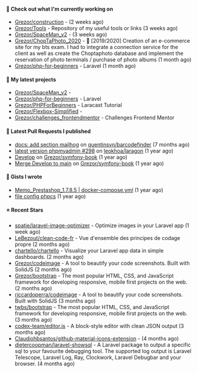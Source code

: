 #### 👷 Check out what I'm currently working on

- [Grezor/construction](https://github.com/Grezor/construction) -  (2 weeks ago)
- [Grezor/Tools](https://github.com/Grezor/Tools) - Repository of my useful tools or links (3 weeks ago)
- [Grezor/SpaceMan_v2](https://github.com/Grezor/SpaceMan_v2) -  (3 weeks ago)
- [Grezor/ChopTaPhoto_2020](https://github.com/Grezor/ChopTaPhoto_2020) - 🛒 [2019/2020] Creation of an e-commerce site for my bts exam. I had to integrate a connection service for the client as well as create the Choptaphoto database and implement the reservation of photo terminals / purchase of photo albums (1 month ago)
- [Grezor/php-for-beginners](https://github.com/Grezor/php-for-beginners) - Laravel (1 month ago)

#### 🌱 My latest projects

- [Grezor/SpaceMan_v2](https://github.com/Grezor/SpaceMan_v2) - 
- [Grezor/php-for-beginners](https://github.com/Grezor/php-for-beginners) - Laravel
- [Grezor/PHPForBeginners](https://github.com/Grezor/PHPForBeginners) - Laracast Tutorial
- [Grezor/Flexbox-Simplified](https://github.com/Grezor/Flexbox-Simplified) - 
- [Grezor/challenges_frontendmentor](https://github.com/Grezor/challenges_frontendmentor) - Challenges Frontend Mentor

#### 🔨 Latest Pull Requests I published

- [docs: add section mailhog](https://github.com/quentinsvn/barcodefinder/pull/2) on [quentinsvn/barcodefinder](https://github.com/quentinsvn/barcodefinder) (7 months ago)
- [latest version phpmyadmin #298](https://github.com/leokhoa/laragon/pull/299) on [leokhoa/laragon](https://github.com/leokhoa/laragon) (1 year ago)
- [Develop](https://github.com/Grezor/symfony-book/pull/2) on [Grezor/symfony-book](https://github.com/Grezor/symfony-book) (1 year ago)
- [Merge Develop to main](https://github.com/Grezor/symfony-book/pull/1) on [Grezor/symfony-book](https://github.com/Grezor/symfony-book) (1 year ago)

#### 📓 Gists I wrote

- [Memo_Prestashop_1.7.8.5 | docker-compose.yml](https://gist.github.com/eb78b378ed9f40780dc077b361ead337) (1 year ago)
- [file config phpcs](https://gist.github.com/27d8a6056d2e171aed20c26699439861) (1 year ago)

#### ⭐ Recent Stars

- [spatie/laravel-image-optimizer](https://github.com/spatie/laravel-image-optimizer) - Optimize images in your Laravel app (1 week ago)
- [LeBezout/clean-code-fr](https://github.com/LeBezout/clean-code-fr) - Vue d&#39;ensemble des principes de codage propre (2 months ago)
- [chartello/chartello](https://github.com/chartello/chartello) - Visualize your Laravel app data in simple dashboards. (2 months ago)
- [Grezor/codeimage](https://github.com/Grezor/codeimage) - A tool to beautify your code screenshots. Built with SolidJS (2 months ago)
- [Grezor/bootstrap](https://github.com/Grezor/bootstrap) - The most popular HTML, CSS, and JavaScript framework for developing responsive, mobile first projects on the web. (2 months ago)
- [riccardoperra/codeimage](https://github.com/riccardoperra/codeimage) - A tool to beautify your code screenshots. Built with SolidJS (3 months ago)
- [twbs/bootstrap](https://github.com/twbs/bootstrap) - The most popular HTML, CSS, and JavaScript framework for developing responsive, mobile first projects on the web. (3 months ago)
- [codex-team/editor.js](https://github.com/codex-team/editor.js) - A block-style editor with clean JSON output (3 months ago)
- [Claudiohbsantos/github-material-icons-extension](https://github.com/Claudiohbsantos/github-material-icons-extension) -  (4 months ago)
- [dietercoopman/laravel-showsql](https://github.com/dietercoopman/laravel-showsql) - A Laravel package to output a specific sql to your favourite debugging tool. The supported log output is Laravel Telescope, Laravel Log, Ray, Clockwork, Laravel Debugbar and your browser. (4 months ago)
